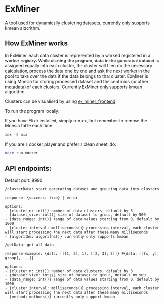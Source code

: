 # ExMiner

A tool used for dynamically clustering datasets, currently only supports kmean algorithm.

## How ExMiner works

In ExMiner, each data cluster is represented by a worked registered in a worker registry. While starting the program, data in the generated dataset is assigned equally into each cluster, the cluster will then do the necessary calculation, process the data one by one and ask the next worker in the pool to take over the data if the data belongs to that cluster. ExMiner is using Mnesia for storing processed dataset and the centroids (or other metadata) of each clusters. Currently ExMiner only supports kmean algorithm.

Clusters can be visualised by using [ex_miner_frontend](https://github.com/fdfzcq/ex_miner_frontend)

To run the program locally:

If you have Elixir installed, simply run iex, but remember to remove the Mnesia table each time:

```bash
iex -S mix
```

If you are a docker player and prefer a clean sheet, do:

```bash
make run-docker
```

## API endpoints:

Default port: 8990

```
/clusterData: start generating dataset and grouping data into clusters

response: {success: true} | error

options:
- {cluster_n: int()} number of data clusters, default by 3
- {dataset_size: int()} size of dataset to group, default by 500
- {data_range: int()} range of data values starting from 0, default by 1000
- {cluster_interval: milliseconds()} processing interval, each cluster will start processing the next data after these many milliseconds
- {algorithm: algorithm()} currently only supports kmean
```


```
/getData: get all data

response example: {data: [[[1, 2], 1], [[2, 3], 2]]} #{data: [[[x, y], group], ...]}

options:
- {cluster_n: int()} number of data clusters, default by 3
- {dataset_size: int()} size of dataset to group, default by 500
- {data_range: int()} range of data values starting from 0, default by 1000
- {cluster_interval: milliseconds()} processing interval, each cluster will start processing the next data after these many milliseconds
- {method: methods()} currently only support kmean
```
